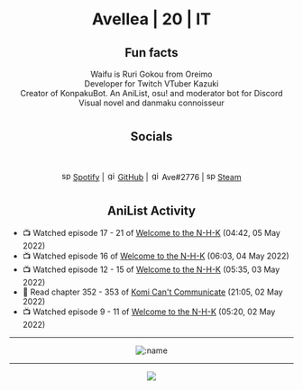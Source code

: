 <h1 align="center">
Avellea | 20 | IT
</h1>



<h2 align="center">
Fun facts
</h2>

<p align="center">
Waifu is Ruri Gokou from Oreimo<br>
Developer for Twitch VTuber Kazuki<br>
Creator of KonpakuBot. An AniList, osu! and moderator bot for Discord<br>
Visual novel and danmaku connoisseur
</p>

<h1>
<h2 align="center">Socials</h2>
<br>
<p align="center">
<img src="https://open.scdn.co/cdn/images/favicon.5cb2bd30.ico" alt="spotify logo" width="16"> <a href="https://open.spotify.com/user/2r8tkjt7qlh7uo7k06z43t63a">Spotify</a> | <img src="https://github.com/fluidicon.png" alt="github logo" width="16"> <a href="https://github.com/Avellea">GitHub</a> | <img src="https://i.imgur.com/ywxedYu.png" alt="github logo" width="16"> Ave#2776 | <img src="https://store.steampowered.com/favicon.ico" alt="spotify logo" width="16"> <a href="https://steamcommunity.com/id/Avellea/">Steam</a>
</p>
<h1>

<h2 align="center">AniList Activity</h2>

<!-- ANILIST_ACTIVITY:start -->

-   📺 Watched episode 17 - 21 of [Welcome to the N-H-K](https://anilist.co/anime/1210) (04:42, 05 May 2022)
-   📺 Watched episode 16 of [Welcome to the N-H-K](https://anilist.co/anime/1210) (06:03, 04 May 2022)
-   📺 Watched episode 12 - 15 of [Welcome to the N-H-K](https://anilist.co/anime/1210) (05:35, 03 May 2022)
-   📖 Read chapter 352 - 353 of [Komi Can't Communicate](https://anilist.co/manga/97852) (21:05, 02 May 2022)
-   📺 Watched episode 9 - 11 of [Welcome to the N-H-K](https://anilist.co/anime/1210) (05:20, 02 May 2022)

<!-- ANILIST_ACTIVITY:end -->


---
  
<p align="center">
<img src="https://count.getloli.com/get/@avellea?theme=gelbooru" alt=":name" />
<p>
  
---



<p align="center">
<img src="https://i.pinimg.com/originals/5f/95/04/5f9504eb5a7d27ec7a6121b9e9aa48b3.gif">
<p>
